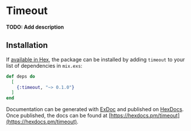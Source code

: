 # Timeout

**TODO: Add description**

## Installation

If [available in Hex](https://hex.pm/docs/publish), the package can be installed
by adding `timeout` to your list of dependencies in `mix.exs`:

```elixir
def deps do
  [
    {:timeout, "~> 0.1.0"}
  ]
end
```

Documentation can be generated with [ExDoc](https://github.com/elixir-lang/ex_doc)
and published on [HexDocs](https://hexdocs.pm). Once published, the docs can
be found at [https://hexdocs.pm/timeout](https://hexdocs.pm/timeout).

